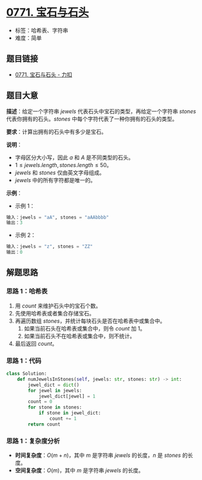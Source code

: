 # [0771. 宝石与石头](https://leetcode.cn/problems/jewels-and-stones/)

- 标签：哈希表、字符串
- 难度：简单

## 题目链接

- [0771. 宝石与石头 - 力扣](https://leetcode.cn/problems/jewels-and-stones/)

## 题目大意

**描述**：给定一个字符串 $jewels$ 代表石头中宝石的类型，再给定一个字符串 $stones$ 代表你拥有的石头。$stones$ 中每个字符代表了一种你拥有的石头的类型。

**要求**：计算出拥有的石头中有多少是宝石。

**说明**：

- 字母区分大小写，因此 $a$ 和 $A$ 是不同类型的石头。
- $1 \le jewels.length, stones.length \le 50$。
- $jewels$ 和 $stones$ 仅由英文字母组成。
- $jewels$ 中的所有字符都是唯一的。

**示例**：

- 示例 1：

```python
输入：jewels = "aA", stones = "aAAbbbb"
输出：3
```

- 示例 2：

```python
输入：jewels = "z", stones = "ZZ"
输出：0
```

## 解题思路

### 思路 1：哈希表

1. 用 $count$ 来维护石头中的宝石个数。
2. 先使用哈希表或者集合存储宝石。
3. 再遍历数组 $stones$，并统计每块石头是否在哈希表中或集合中。
   1. 如果当前石头在哈希表或集合中，则令 $count$ 加 $1$。
   2. 如果当前石头不在哈希表或集合中，则不统计。
4. 最后返回 $count$。

### 思路 1：代码

```python
class Solution:
    def numJewelsInStones(self, jewels: str, stones: str) -> int:
        jewel_dict = dict()
        for jewel in jewels:
            jewel_dict[jewel] = 1
        count = 0
        for stone in stones:
            if stone in jewel_dict:
                count += 1
        return count
```

### 思路 1：复杂度分析

- **时间复杂度**：$O(m + n)$，其中 $m$ 是字符串 $jewels$ 的长度，$n$ 是 $stones$ 的长度。
- **空间复杂度**：$O(m)$，其中 $m$ 是字符串 $jewels$ 的长度。

